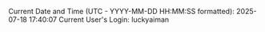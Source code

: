 Current Date and Time (UTC - YYYY-MM-DD HH:MM:SS formatted): 2025-07-18 17:40:07
Current User's Login: luckyaiman
